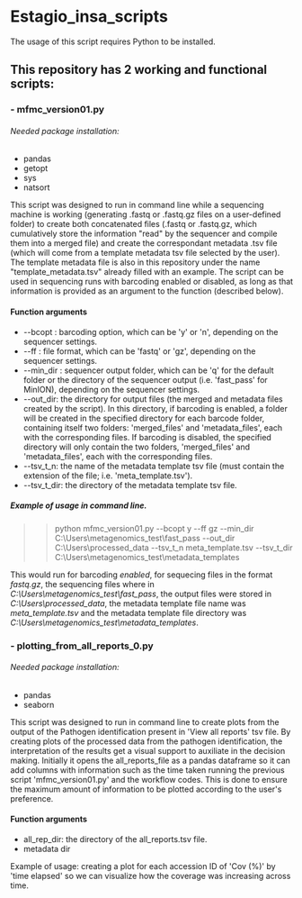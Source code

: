 # Estagio_insa_scripts
The usage of this script requires Python to be installed.

## This repository has 2 working and functional scripts:
### - mfmc_version01.py
###### Needed package installation:
- pandas
- getopt
- sys
- natsort

This script was designed to run in command line while a sequencing machine is working (generating .fastq or .fastq.gz files on a user-defined folder) to create both concatenated files (.fastq or .fastq.gz, which cumulatively store the information "read" by the sequencer and compile them into a merged file) and create the correspondant metadata .tsv file (which will come from a template metadata tsv file selected by the user). The template metadata file is also in this repository under the name "template_metadata.tsv" already filled with an example.
The script can be used in sequencing runs with barcoding enabled or disabled, as long as that information is provided as an argument to the function (described below).

#### Function arguments
- --bcopt : barcoding option, which can be 'y' or 'n', depending on the sequencer settings.
- --ff : file format, which can be 'fastq' or 'gz', depending on the sequencer settings.
- --min_dir : sequencer output folder, which can be 'q' for the default folder or the directory of the sequencer output (i.e. 'fast_pass' for MinION), depending on the sequencer settings.
- --out_dir: the directory for output files (the merged and metadata files created by the script). In this directory, if barcoding is enabled, a folder will be created in the specified directory for each barcode folder, containing itself two folders: 'merged_files' and 'metadata_files', each with the corresponding files. If barcoding is disabled, the specified directory will only contain the two folders, 'merged_files' and 'metadata_files', each with the corresponding files.
- --tsv_t_n: the name of the metadata template tsv file (must contain the extension of the file; i.e. 'meta_template.tsv').
- --tsv_t_dir: the directory of the metadata template tsv file.
##### Example of usage in command line.
>> python mfmc_version01.py --bcopt y --ff gz --min_dir C:\Users\metagenomics_test\fast_pass --out_dir C:\Users\processed_data --tsv_t_n meta_template.tsv --tsv_t_dir C:\Users\metagenomics_test\metadata_templates

This would run for barcoding *enabled*, for sequecing files in the format *fastq.gz*, the sequencing files where in *C:\Users\metagenomics_test\fast_pass*, the output files were stored in *C:\Users\processed_data*, the metadata template file name was *meta_template.tsv* and the metadata template file directory was *C:\Users\metagenomics_test\metadata_templates*.


### - plotting_from_all_reports_0.py
###### Needed package installation:
- pandas
- seaborn

This script was designed to run in command line to create plots from the output of the Pathogen identification present in 'View all reports' tsv file. By creating plots of the processed data from the pathogen identification, the interpretation of the results get a visual support to auxiliate in the decision making.
Initially it opens the all_reports_file as a pandas dataframe so it can add columns with information such as the time taken running the previous script 'mfmc_version01.py' and the workflow codes. This is done to ensure the maximum amount of information to be plotted according to the user's preference.

#### Function arguments
- all_rep_dir: the directory of the all_reports.tsv file.
- metadata dir

Example of usage: creating a plot for each accession ID of 'Cov (%)' by 'time elapsed' so we can visualize how the coverage was increasing across time.



















